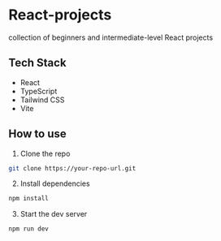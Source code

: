 # React-projects
collection of beginners and intermediate-level React projects


## Tech Stack
- React
- TypeScript
- Tailwind CSS
- Vite

## How to use
1. Clone the repo
``` bash
git clone https://your-repo-url.git
```

2. Install dependencies
``` bash
npm install
```

3. Start the dev server
``` bash
npm run dev

